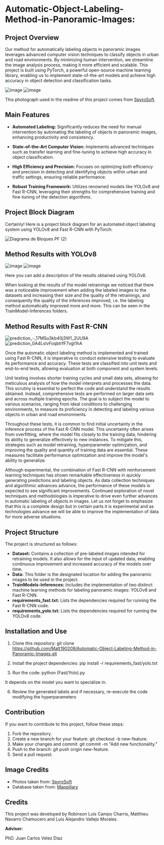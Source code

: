 # Automatic-Object-Labeling-Method-in-Panoramic-Images:

## Project Overview

Our method for automatically labeling objects in panoramic images leverages advanced computer vision techniques to classify objects in urban and road environments. By minimizing human intervention, we streamline the image analysis process, making it more efficient and scalable. This project is built using PyTorch, a powerful open-source machine learning library, enabling us to implement state-of-the-art models and achieve high accuracy in object detection and classification tasks.

![image](https://github.com/Matt190209/Automatic-Object-Labeling-Method-in-Panoramic-Images/assets/143963923/bd8685db-3a83-4338-94d6-e9882fe6ca88)
![image](https://github.com/Matt190209/Automatic-Object-Labeling-Method-in-Panoramic-Images/assets/143963923/0af60eb7-4c78-4b57-9795-a8aff55ffb78)

This photograph used in the readme of this project comes from [SpyroSoft](https://spyro-soft.com/).

## Main Features

- **Automated Labeling:** Significantly reduces the need for manual intervention by automating the labeling of objects in panoramic images, enhancing productivity and consistency.
  
- **State-of-the-Art Computer Vision:** Implements advanced techniques such as transfer learning and fine-tuning to achieve high accuracy in object classification.
  
- **High Efficiency and Precision:** Focuses on optimizing both efficiency and precision in detecting and identifying objects within urban and traffic settings, ensuring reliable performance.
  
- **Robust Training Framework:** Utilizes renowned models like YOLOv8 and Fast R-CNN, leveraging their strengths for comprehensive training and fine-tuning of the detection algorithms.

## Project Block Diagram

Certainly! Here is a project block diagram for an automated object labeling system using YOLOv8 and Fast R-CNN with PyTorch:

![Diagrama de Bloques PF (2)](https://github.com/Matt190209/Automatic-Object-Labeling-Method-in-Panoramic-Images/assets/143963923/7a9c882e-7ba8-4d84-b6f4-b5f2086a92f6)

## Method Results with YOLOv8

![image](https://github.com/Matt190209/Automatic-Object-Labeling-Method-in-Panoramic-Images/assets/143963923/f961108b-3044-426c-b866-447e5a11034f)
![image](https://github.com/Matt190209/Automatic-Object-Labeling-Method-in-Panoramic-Images/assets/143963923/11faeeff-f0e2-4ea7-a2f4-c212ed282089)

Here you can add a description of the results obtained using YOLOv8.

When looking at the results of the model retrainings we noticed that there was a noticeable improvement when adding the labeled images to the datasets and increasing their size and the quality of the retrainings, and consequently the quality of the inferences improved, i.e. the labeling method automatically improved more and more. This can be seen in the TrainModel-Inferences folders.

## Method Results with Fast R-CNN

![prediction_-_17MSu3kb40j3W1_2UU9A](https://github.com/Matt190209/Automatic-Object-Labeling-Method-in-Panoramic-Images/assets/143963923/a6980a3f-483c-430f-8ffe-f4e5ff645971)
![prediction_0A4LsIvFoqbtrfF7vgt1hA](https://github.com/Matt190209/Automatic-Object-Labeling-Method-in-Panoramic-Images/assets/143963923/78235737-c8ee-4c1b-bd26-01ae59bd4437)

Once the automatic object labeling method is implemented and trained using Fast R-CNN, it is imperative to conduct extensive testing to evaluate its performance and accuracy. These tests are classified into unit tests and end-to-end tests, allowing evaluation at both component and system levels.

Unit testing involves shorter training cycles and small data sets, allowing for meticulous analysis of how the model interprets and processes the data. This scrutiny is essential to perfect the code and understand the results obtained. Instead, comprehensive tests are performed on larger data sets and across multiple training epochs. The goal is to subject the model to various scenarios, ranging from ideal conditions to challenging environments, to measure its proficiency in detecting and labeling various objects in urban and road environments.

Throughout these tests, it is common to find initial uncertainty in the inference process of the Fast R-CNN model. This uncertainty often arises from overfitting, where the model fits closely to the training data, hindering its ability to generalize effectively to new instances. To mitigate this, strategies such as model retraining, hyperparameter optimization, and improving the quality and quantity of training data are essential. These measures facilitate performance optimization and improve the model's ability to generalize.

Although experimental, the combination of Fast R-CNN with reinforcement learning techniques has shown remarkable effectiveness in quickly generating predictions and labeling objects. As data collection techniques and algorithmic advances advance, the performance of these models is expected to see significant improvements. Continued exploration of novel techniques and methodologies is imperative to drive even further advances in automatic labeling of objects in images. Let us not forget to emphasize that this is a complete design but in certain parts it is experimental and as technologies advance we will be able to improve the implementation of data for more adverse situations.
## Project Structure

The project is structured as follows:

- **Dataset:** Contains a collection of pre-labeled images intended for retraining models. It also allows for the input of updated data, enabling continuous improvement and increased accuracy of the models over time.
- **Data:** This folder is the designated location for adding the panoramic images to be used in the project.
- **TrainModels-Inferences:** Includes the implementation of two distinct machine learning methods for labeling panoramic images: YOLOv8 and Fast R-CNN.
- **requirements_fast.txt:** Lists the dependencies required for running the Fast R-CNN code.
- **requirements_yolo.txt:** Lists the dependencies required for running the YOLOv8 code.

## Installation and Use

1. Clone this repository:
git clone https://github.com/Matt190209/Automatic-Object-Labeling-Method-in-Panoramic-Images.git

3. Install the project dependencies:
pip install -r requirements_fast/yolo.txt

4. Run the code:
python (Fast/Yolo).py

It depends on the model you want to specialize in.

6. Review the generated labels and if necessary, re-execute the code modifying the hyperparameters

## Contribution
If you want to contribute to this project, follow these steps:

1. Fork the repository.
2. Create a new branch for your feature: git checkout -b new-feature.
3. Make your changes and commit: git commit -m "Add new functionality."
4. Push to the branch: git push origin new-feature.
5. Send a pull request.

## Image Credits

- Photos taken from: [SpyroSoft](https://spyro-soft.com/)
- Database taken from: [Mappillary]([https://spyro-soft.com/](https://www.mapillary.com/dataset/places))

## Credits
This project was developed by Robinson Luis Campo Charris, Matthieu Navarro Chamucero and Luis Alejandro Vallejo Morales.

**Adviser:**

PhD. Juan Carlos Velez Diaz
